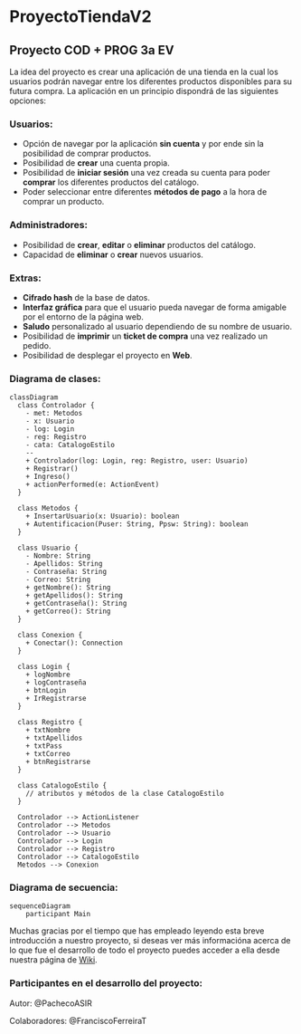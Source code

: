 # ProyectoTiendaV2

## Proyecto COD + PROG 3a EV

La idea del proyecto es crear una aplicación de una tienda en la cual los usuarios podrán navegar entre los diferentes productos disponibles para su futura compra. La aplicación en un principio dispondrá de las siguientes opciones:

### Usuarios:

  - Opción de navegar por la aplicación **sin cuenta** y por ende sin la posibilidad de comprar productos.
  - Posibilidad de **crear** una cuenta propia.
  - Posibilidad de **iniciar sesión** una vez creada su cuenta para poder **comprar** los diferentes productos del catálogo.
  - Poder seleccionar entre diferentes **métodos de pago** a la hora de comprar un producto.

### Administradores:

  - Posibilidad de **crear**, **editar** o **eliminar** productos del catálogo.
  - Capacidad de **eliminar** o **crear** nuevos usuarios.

### Extras:

  - **Cifrado hash** de la base de datos.
  - **Interfaz gráfica** para que el usuario pueda navegar de forma amigable por el entorno de la página web.
  - **Saludo** personalizado al usuario dependiendo de su nombre de usuario.
  - Posibilidad de **imprimir** un **ticket de compra** una vez realizado un pedido.
  - Posibilidad de desplegar el proyecto en **Web**.

### Diagrama de clases:

```mermaid
classDiagram
  class Controlador {
    - met: Metodos
    - x: Usuario
    - log: Login
    - reg: Registro
    - cata: CatalogoEstilo
    --
    + Controlador(log: Login, reg: Registro, user: Usuario)
    + Registrar()
    + Ingreso()
    + actionPerformed(e: ActionEvent)
  }
  
  class Metodos {
    + InsertarUsuario(x: Usuario): boolean
    + Autentificacion(Puser: String, Ppsw: String): boolean
  }
  
  class Usuario {
    - Nombre: String
    - Apellidos: String
    - Contraseña: String
    - Correo: String
    + getNombre(): String
    + getApellidos(): String
    + getContraseña(): String
    + getCorreo(): String
  }
  
  class Conexion {
    + Conectar(): Connection
  }
  
  class Login {
    + logNombre
    + logContraseña
    + btnLogin
    + IrRegistrarse
  }
  
  class Registro {
    + txtNombre
    + txtApellidos
    + txtPass
    + txtCorreo
    + btnRegistrarse
  }
  
  class CatalogoEstilo {
    // atributos y métodos de la clase CatalogoEstilo
  }
  
  Controlador --> ActionListener
  Controlador --> Metodos
  Controlador --> Usuario
  Controlador --> Login
  Controlador --> Registro
  Controlador --> CatalogoEstilo
  Metodos --> Conexion
```

### Diagrama de secuencia:

```mermaid
sequenceDiagram
    participant Main
```

Muchas gracias por el tiempo que has empleado leyendo esta breve introducción a nuestro proyecto, si deseas ver más informacióna acerca de lo que fue el desarrollo de todo el proyecto puedes acceder a ella desde nuestra página de [Wiki](https://github.com/PachecoASIR/ProyectoTiendaV2/wiki).

### Participantes en el desarrollo del proyecto:

Autor: @PachecoASIR

Colaboradores: @FranciscoFerreiraT
